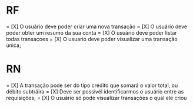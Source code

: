 # RF

= [X] O usuário deve poder criar uma nova transação
= [X] O usuário deve poder obter um resumo da sua conta
= [X] O usuário deve poder listar todas transaçoes
= [X] O usuario deve poder visualizar uma transação única;

# RN

= [X] A transação pode ser do tipo crédito que somará o valor total, ou débito subtráira
= [X] Deve ser possivél identificarmos o usuário entre as requisições;
= [X] O usuário só pode visualizar transações o qual ele criou